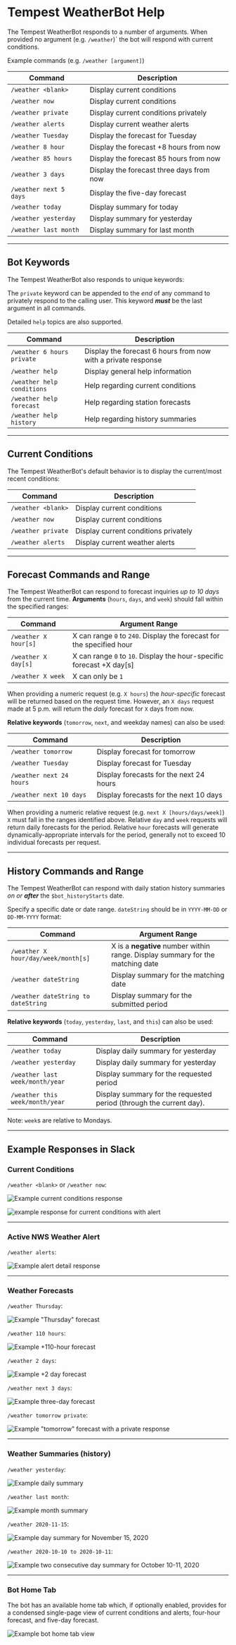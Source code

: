 # Tempest WeatherBot Help
The Tempest WeatherBot responds to a number of arguments. When provided no argument (e.g. `/weather`)` the bot will respond with current conditions.

Example commands (e.g. `/weather [argument]`)

| Command | Description |
|---|---|
| `/weather <blank>` | Display current conditions |
| `/weather now` | Display current conditions |
| `/weather private` | Display current conditions privately |
| `/weather alerts` | Display current weather alerts |
| `/weather Tuesday` | Display the forecast for Tuesday |
| `/weather 8 hour` | Display the forecast +8 hours from now |
| `/weather 85 hours` | Display the forecast 85 hours from now |
| `/weather 3 days` | Display the forecast three days from now |
| `/weather next 5 days` | Display the five-day forecast |
| `/weather today` | Display summary for today |
| `/weather yesterday` | Display summary for yesterday |
| `/weather last month` | Display summary for last month |

---
## Bot Keywords
The Tempest WeatherBot also responds to unique keywords:

The `private` keyword can be appended to the _end_ of any command to privately respond to the calling user. This keyword _**must**_ be the last argument in all commands.

Detailed `help` topics are also supported.

| Command | Description |
|---|---|
| `/weather 6 hours private` | Display the forecast 6 hours from now with a private response |
| `/weather help` | Display general help information |
| `/weather help conditions` | Help regarding current conditions |
| `/weather help forecast` | Help regarding station forecasts |
| `/weather help history` | Help regarding history summaries |

---
## Current Conditions
The Tempest WeatherBot's default behavior is to display the current/most recent conditions:

| Command | Description |
|---|---|
| `/weather <blank>` | Display current conditions |
| `/weather now` | Display current conditions |
| `/weather private` | Display current conditions privately |
| `/weather alerts` | Display current weather alerts |

---
## Forecast Commands and Range
The Tempest WeatherBot can respond to forecast inquiries _up to 10 days_ from the current time. **Arguments** (`hours`, `days`, and `week`) should fall within the specified ranges:

| Command | Argument Range |
|---|---|
| `/weather X hour[s]` | X can range `0` to `240`. Display the forecast for the specified hour |
| `/weather X day[s]` | X can range `0` to `10`. Display the hour-specific forecast +X day[s] |
| `/weather X week` | X can only be `1` |

When providing a numeric request (e.g. `X hours`) the _hour-specific_ forecast will be returned based on the request time. However, an `X days` request made at 5 p.m. will return the _daily_ forecast for `X` days from now.

**Relative keywords** (`tomorrow`, `next`, and weekday names) can also be used:

| Command | Description |
|---|---|
| `/weather tomorrow` | Display forecast for tomorrow |
| `/weather Tuesday` | Display forecast for Tuesday |
| `/weather next 24 hours` | Display forecasts for the next 24 hours |
| `/weather next 10 days` | Display forecasts for the next 10 days |

When providing a numeric relative request (e.g. `next X [hours/days/week]`) `X` must fall in the ranges identified above. Relative `day` and `week` requests will return daily forecasts for the period. Relative `hour` forecasts will generate dynamically-appropriate intervals for the period, generally not to exceed 10 individual forecasts per request.

---
## History Commands and Range
The Tempest WeatherBot can respond with daily station history summaries _on or **after**_ the `$bot_historyStarts` date.

Specify a specific date or date range. `dateString` should be in `YYYY-MM-DD` or `DD-MM-YYYY` format:

| Command | Argument Range |
|---|---|
| `/weather X hour/day/week/month[s]` | X is a **negative** number within range. Display summary for the matching date |
| `/weather dateString` | Display summary for the matching date |
| `/weather dateString to dateString` | Display summary for the submitted period |

**Relative keywords** (`today`, `yesterday`, `last`, and `this`) can also be used:

| Command | Description |
|---|---|
| `/weather today` | Display daily summary for yesterday |
| `/weather yesterday` | Display daily summary for yesterday |
| `/weather last week/month/year` | Display summary for the requested period |
| `/weather this week/month/year` | Display summary for the requested period (through the current day). |

Note: `week`s are relative to Mondays.

---

## Example Responses in Slack

### Current Conditions

  `/weather <blank>` or `/weather now`:

  ![Example current conditions response](https://github.com/zaskem/slackbot-tempestweather/blob/gh-pages/images/current.png?raw=true)

  ![example response for current conditions with alert](https://github.com/zaskem/slackbot-tempestweather/blob/gh-pages/images/currentwithalert.png?raw=true)

---

### Active NWS Weather Alert

  `/weather alerts`:

  ![Example alert detail response](https://github.com/zaskem/slackbot-tempestweather/blob/gh-pages/images/alerts.png?raw=true)

---

### Weather Forecasts

  `/weather Thursday`:

  ![Example "Thursday" forecast](https://github.com/zaskem/slackbot-tempestweather/blob/gh-pages/images/thursday.png?raw=true)


  `/weather 110 hours`:

  ![Example +110-hour forecast](https://github.com/zaskem/slackbot-tempestweather/blob/gh-pages/images/110hour.png?raw=true)


  `/weather 2 days`:

  ![Example +2 day forecast](https://github.com/zaskem/slackbot-tempestweather/blob/gh-pages/images/2day.png?raw=true)


  `/weather next 3 days`:

  ![Example three-day forecast](https://github.com/zaskem/slackbot-tempestweather/blob/gh-pages/images/next3days.png?raw=true)


  `/weather tomorrow private`:
  
  ![Example "tomorrow" forecast with a private response](https://github.com/zaskem/slackbot-tempestweather/blob/gh-pages/images/tomorrow-private.png?raw=true)

---

### Weather Summaries (history)

  `/weather yesterday`:

  ![Example daily summary](https://github.com/zaskem/slackbot-tempestweather/blob/gh-pages/images/yesterday.png?raw=true)


  `/weather last month`:

  ![Example month summary](https://github.com/zaskem/slackbot-tempestweather/blob/gh-pages/images/lastmonth.png?raw=true)


  `/weather 2020-11-15`:

  ![Example day summary for November 15, 2020](https://github.com/zaskem/slackbot-tempestweather/blob/gh-pages/images/2020-11-15.png?raw=true)


  `/weather 2020-10-10 to 2020-10-11`:

  ![Example two consecutive day summary for October 10-11, 2020](https://github.com/zaskem/slackbot-tempestweather/blob/gh-pages/images/2020-10-10-2020-10-11.png?raw=true)
  
---

### Bot Home Tab
The bot has an available home tab which, if optionally enabled, provides for a condensed single-page view of current conditions and alerts, four-hour forecast, and five-day forecast.

  ![Example bot home tab view](https://github.com/zaskem/slackbot-tempestweather/blob/gh-pages/images/hometab.png?raw=true)
